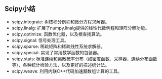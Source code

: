 ## Scipy小结

* scipy.integrate:  树枝积分例程和微分方程求解器。 
* scipy.linalg:  扩展了numpy.linalg提供的线性代数例程和矩阵分解功能。 
* scipy.optimize: 函数优化器，以及根查找算法。 
* scipy.signal: 信号处理工具。 
* scipy.sparse: 稀疏矩阵和稀疏线性系统求解器。 
* scipy.special: 实现了常用数学函数的包装器。 
* scipy.stats: 标准连续和离散概率分布（如密度函数、采样器、连续分布函数等）、各种统计检验方法，以及更好的描述统计法。 
* scipy.weave: 利用内联C++代码加速器数组计算的工具。 

